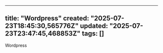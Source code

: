 
--- 
title: "Wordpress"
created: "2025-07-23T18:45:30,565776Z"
updated: "2025-07-23T23:47:45,468853Z"
tags: []
--- 

Wordpress

